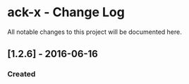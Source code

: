 # ack-x - Change Log
All notable changes to this project will be documented here.


## [1.2.6] - 2016-06-16
### Created